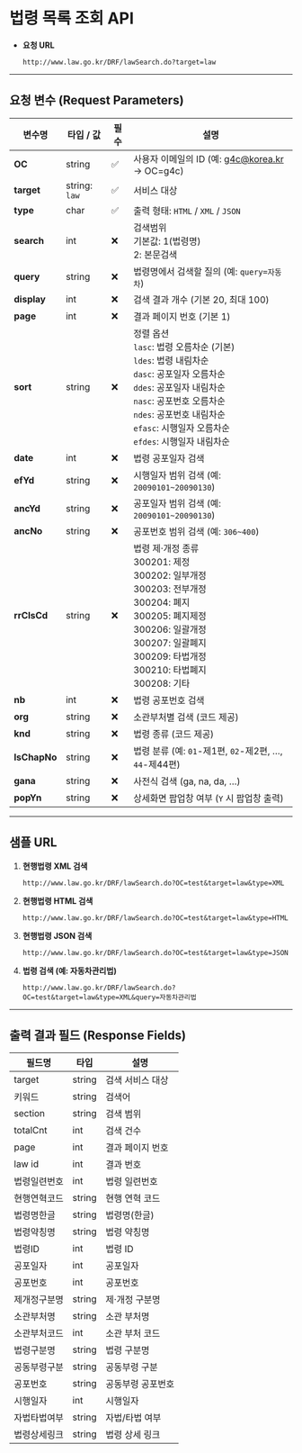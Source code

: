 # 법령 목록 조회 API

* **요청 URL**

  ```
  http://www.law.go.kr/DRF/lawSearch.do?target=law
  ```

---

## 요청 변수 (Request Parameters)

| 변수명          | 타입 / 값        | 필수 | 설명                                                                                                                                                                               |
| ------------ | ------------- | -- | -------------------------------------------------------------------------------------------------------------------------------------------------------------------------------- |
| **OC**       | string        | ✅  | 사용자 이메일의 ID (예: [g4c@korea.kr](mailto:g4c@korea.kr) → OC=g4c)                                                                                                                    |
| **target**   | string: `law` | ✅  | 서비스 대상                                                                                                                                                                           |
| **type**     | char          | ✅  | 출력 형태: `HTML` / `XML` / `JSON`                                                                                                                                                   |
| **search**   | int           | ❌  | 검색범위<br>기본값: 1(법령명)<br>2: 본문검색                                                                                                                                                   |
| **query**    | string        | ❌  | 법령명에서 검색할 질의 (예: `query=자동차`)                                                                                                                                                    |
| **display**  | int           | ❌  | 검색 결과 개수 (기본 20, 최대 100)                                                                                                                                                         |
| **page**     | int           | ❌  | 결과 페이지 번호 (기본 1)                                                                                                                                                                 |
| **sort**     | string        | ❌  | 정렬 옵션<br>`lasc`: 법령 오름차순 (기본)<br>`ldes`: 법령 내림차순<br>`dasc`: 공포일자 오름차순<br>`ddes`: 공포일자 내림차순<br>`nasc`: 공포번호 오름차순<br>`ndes`: 공포번호 내림차순<br>`efasc`: 시행일자 오름차순<br>`efdes`: 시행일자 내림차순 |
| **date**     | int           | ❌  | 법령 공포일자 검색                                                                                                                                                                       |
| **efYd**     | string        | ❌  | 시행일자 범위 검색 (예: `20090101~20090130`)                                                                                                                                              |
| **ancYd**    | string        | ❌  | 공포일자 범위 검색 (예: `20090101~20090130`)                                                                                                                                              |
| **ancNo**    | string        | ❌  | 공포번호 범위 검색 (예: `306~400`)                                                                                                                                                        |
| **rrClsCd**  | string        | ❌  | 법령 제·개정 종류<br>300201: 제정<br>300202: 일부개정<br>300203: 전부개정<br>300204: 폐지<br>300205: 폐지제정<br>300206: 일괄개정<br>300207: 일괄폐지<br>300209: 타법개정<br>300210: 타법폐지<br>300208: 기타             |
| **nb**       | int           | ❌  | 법령 공포번호 검색                                                                                                                                                                       |
| **org**      | string        | ❌  | 소관부처별 검색 (코드 제공)                                                                                                                                                                 |
| **knd**      | string        | ❌  | 법령 종류 (코드 제공)                                                                                                                                                                    |
| **lsChapNo** | string        | ❌  | 법령 분류 (예: `01`-제1편, `02`-제2편, …, `44`-제44편)                                                                                                                                      |
| **gana**     | string        | ❌  | 사전식 검색 (ga, na, da, …)                                                                                                                                                           |
| **popYn**    | string        | ❌  | 상세화면 팝업창 여부 (`Y` 시 팝업창 출력)                                                                                                                                                       |

---

## 샘플 URL

1. **현행법령 XML 검색**

   ```
   http://www.law.go.kr/DRF/lawSearch.do?OC=test&target=law&type=XML
   ```

2. **현행법령 HTML 검색**

   ```
   http://www.law.go.kr/DRF/lawSearch.do?OC=test&target=law&type=HTML
   ```

3. **현행법령 JSON 검색**

   ```
   http://www.law.go.kr/DRF/lawSearch.do?OC=test&target=law&type=JSON
   ```

4. **법령 검색 (예: 자동차관리법)**

   ```
   http://www.law.go.kr/DRF/lawSearch.do?OC=test&target=law&type=XML&query=자동차관리법
   ```

---

## 출력 결과 필드 (Response Fields)

| 필드명      | 타입     | 설명        |
| -------- | ------ | --------- |
| target   | string | 검색 서비스 대상 |
| 키워드      | string | 검색어       |
| section  | string | 검색 범위     |
| totalCnt | int    | 검색 건수     |
| page     | int    | 결과 페이지 번호 |
| law id   | int    | 결과 번호     |
| 법령일련번호   | int    | 법령 일련번호   |
| 현행연혁코드   | string | 현행 연혁 코드  |
| 법령명한글    | string | 법령명(한글)   |
| 법령약칭명    | string | 법령 약칭명    |
| 법령ID     | int    | 법령 ID     |
| 공포일자     | int    | 공포일자      |
| 공포번호     | int    | 공포번호      |
| 제개정구분명   | string | 제·개정 구분명  |
| 소관부처명    | string | 소관 부처명    |
| 소관부처코드   | int    | 소관 부처 코드  |
| 법령구분명    | string | 법령 구분명    |
| 공동부령구분   | string | 공동부령 구분   |
| 공포번호     | string | 공동부령 공포번호 |
| 시행일자     | int    | 시행일자      |
| 자법타법여부   | string | 자법/타법 여부  |
| 법령상세링크   | string | 법령 상세 링크  |
